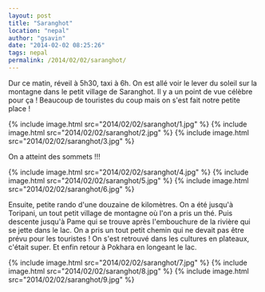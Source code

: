 ```yaml
---
layout: post
title: "Saranghot"
location: "nepal"
author: "gsavin"
date: "2014-02-02 08:25:26"
tags: nepal
permalink: /2014/02/02/saranghot/
---
```

Dur ce matin, réveil à 5h30, taxi à 6h. On est allé voir le lever du soleil sur la montagne dans le petit village de Saranghot. Il y a un point de vue célèbre pour ça ! Beaucoup de touristes du coup mais on s'est fait notre petite place !

{% include image.html src="2014/02/02/saranghot/1.jpg" %}
{% include image.html src="2014/02/02/saranghot/2.jpg" %}
{% include image.html src="2014/02/02/saranghot/3.jpg" %}

On a atteint des sommets !!!

{% include image.html src="2014/02/02/saranghot/4.jpg" %}
{% include image.html src="2014/02/02/saranghot/5.jpg" %}
{% include image.html src="2014/02/02/saranghot/6.jpg" %}

Ensuite, petite rando d'une douzaine de kilomètres. On a été jusqu'à Toripani, un tout petit village de montagne où l'on a pris un thé. Puis descente jusqu'à Pame qui se trouve après l'embouchure de la rivière qui se jette dans le lac. On a pris un tout petit chemin qui ne devait pas être prévu pour les touristes ! On s'est retrouvé dans les cultures en plateaux, c'était super. Et enfin retour à Pokhara en longeant le lac.

{% include image.html src="2014/02/02/saranghot/7.jpg" %}
{% include image.html src="2014/02/02/saranghot/8.jpg" %}
{% include image.html src="2014/02/02/saranghot/9.jpg" %}
